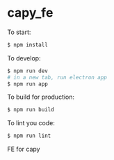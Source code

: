 # capy_fe

To start:

```bash
$ npm install
```

To develop:

```bash
$ npm run dev
# in a new tab, run electron app
$ npm run app
```

To build for production:

```bash
$ npm run build
```

To lint you code:

```bash
$ npm run lint
```

FE for capy
